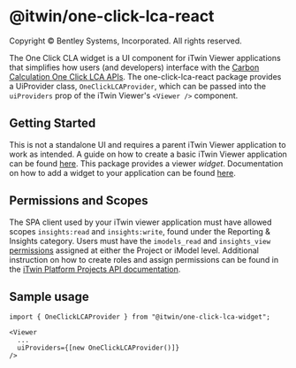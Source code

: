 # @itwin/one-click-lca-react

Copyright © Bentley Systems, Incorporated. All rights reserved.

The One Click CLA widget is a UI component for iTwin Viewer applications that simplifies how users (and developers) interface with the [Carbon Calculation One Click LCA APIs](https://developer.bentley.com/apis/carbon-calculation/overview/).
The one-click-lca-react package provides a UiProvider class, `OneClickLCAProvider`, which can be passed into the `uiProviders` prop of the iTwin Viewer's `<Viewer />` component.

## Getting Started

This is not a standalone UI and requires a parent iTwin Viewer application to work as intended.
A guide on how to create a basic iTwin Viewer application can be found [here](https://www.itwinjs.org/learning/tutorials/develop-web-viewer).
This package provides a viewer _widget_. Documentation on how to add a widget to your application can be found [here](https://developer.bentley.com/tutorials/itwin-viewer-hello-world/#2-your-first-ui-widget).

## Permissions and Scopes

The SPA client used by your iTwin viewer application must have allowed scopes `insights:read` and `insights:write`, found under the Reporting & Insights category.
Users must have the `imodels_read` and `insights_view` [permissions](https://developer.bentley.com/apis/carbon-calculation/operations/create-oneclicklca-job/#authorization) assigned at either the Project or iModel level. Additional instruction on how to create roles and assign permissions can be found in the [iTwin Platform Projects API documentation](https://developer.bentley.com/apis/projects/tutorials/).

## Sample usage

```tsx
import { OneClickLCAProvider } from "@itwin/one-click-lca-widget";

<Viewer
  ...
  uiProviders={[new OneClickLCAProvider()]}
/>
```
